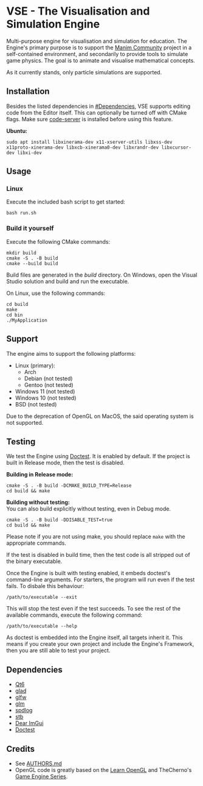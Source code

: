 # VSE - The Visualisation and Simulation Engine

Multi-purpose engine for visualisation and simulation for education. The Engine's primary purpose is to support the [Manim Community](https://www.manim.community/) project in a self-contained environment, and secondarily to provide tools to simulate game physics. The goal is to animate and visualise mathematical concepts.

As it currently stands, only particle simulations are supported.

## Installation
Besides the listed dependencies in [\#Dependencies](#dependencies), VSE supports editing code from the Editor itself. This can optionally be turned off with CMake flags. Make sure [code-server](https://coder.com/docs/code-server/install) is installed before using this feature.

**Ubuntu:**
```
sudo apt install libxinerama-dev x11-xserver-utils libxss-dev x11proto-xinerama-dev libxcb-xinerama0-dev libxrandr-dev libxcursor-dev libxi-dev
```

## Usage
### Linux
Execute the included bash script to get started:
```
bash run.sh
```

### Build it yourself
Execute the following CMake commands:
```
mkdir build
cmake -S . -B build
cmake --build build
```

Build files are generated in the *build* directory. On Windows, open the Visual Studio solution and build and run the
executable.

On Linux, use the following commands:
```
cd build
make
cd bin
./MyApplication
```

## Support
The engine aims to support the following platforms:
- Linux (primary):
  - Arch
  - Debian (not tested)
  - Gentoo (not tested)
- Windows 11 (not tested)
- Windows 10 (not tested)
- BSD (not tested)

Due to the deprecation of OpenGL on MacOS, the said operating system is not supported.

## Testing
We test the Engine using [Doctest](https://github.com/doctest/doctest). It is enabled by default. If the project is built in Release mode, then the test is disabled.

**Building in Release mode:**
```shell
cmake -S . -B build -DCMAKE_BUILD_TYPE=Release
cd build && make
```

**Building without testing:**<br>
You can also build explicitly without testing, even in Debug mode.
```shell
cmake -S . -B build -DDISABLE_TEST=true
cd build && make
```
Please note if you are not using make, you should replace `make` with the appropriate commands.

If the test is disabled in build time, then the test code is all stripped out of the binary executable.

Once the Engine is built with testing enabled, it embeds doctest's command-line arguments. For starters, the program will run even if the test fails. To disbale this behaviour:

```shell
/path/to/executable --exit
```

This will stop the test even if the test succeeds. To see the rest of the available commands, execute the following command:

```shell
/path/to/executable --help
```

As doctest is embedded into the Engine itself, all targets inherit it. This means if you create your own project and include the Engine's Framework, then you are still able to test your project.

## Dependencies
- [Qt6](https://www.qt.io/product/qt6)
- [glad](https://github.com/Dav1dde/glad)
- [glfw](https://github.com/glfw/glfw)
- [glm](https://github.com/g-truc/glm)
- [spdlog](https://github.com/gabime/spdlog)
- [stb](https://github.com/nothings/stb)
- [Dear ImGui](https://github.com/ocornut/imgui)
- [Doctest](https://github.com/doctest/doctest)

## Credits
- See [AUTHORS.md](./AUTHORS.md)
- OpenGL code is greatly based on the [Learn OpenGL](https://learnopengl.com/) and TheCherno's [Game Engine Series](https://www.youtube.com/playlist?list=PLlrATfBNZ98dC-V-N3m0Go4deliWHPFwT).